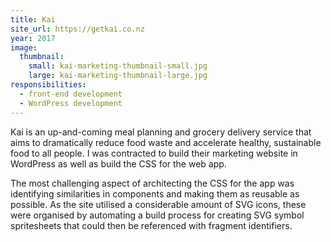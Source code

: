```yaml
---
title: Kai
site_url: https://getkai.co.nz
year: 2017
image:
  thumbnail:
    small: kai-marketing-thumbnail-small.jpg
    large: kai-marketing-thumbnail-large.jpg
responsibilities:
  - front-end development
  - WordPress development
---
```


Kai is an up-and-coming meal planning and grocery delivery service that aims to dramatically reduce food waste and accelerate healthy, sustainable food to all people. I was contracted to build their marketing website in WordPress as well as build the CSS for the web app.

The most challenging aspect of architecting the CSS for the app was identifying similarities in components and making them as reusable as possible. As the site utilised a considerable amount of SVG icons, these were organised by automating a build process for creating SVG symbol spritesheets that could then be referenced with fragment identifiers.